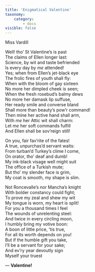 ```yaml
---
title: 'Enigmatical Valentine'
taxonomy:
    category:
        - docs
visible: false
---
```


<div class="author">Miss Vardill</div>

Well! tho’ St Valentine’s is past  
The claims of Ellen longer last:  
Science, by wit and taste befriended  
Is every day by *me* attended!  
Yes; when from Ellen’s jet-black eye  
The frolic fires of youth shall fly:  
When with the bloom of gay sixteen  
No more her dimpled cheek is seen;  
When the fresh rosebud’s balmy dews  
No more her damask lip suffuse,  
Her ready smile and converse bland  
Shall more than beauty’s pow’r command!  
Then mine her active hand shall arm,  
With *me* her Attic wit shall charm:  
Let *me* her soft commands fulfill  
And Ellen shall be sov’reign still!  

On you, fair fav’rite of the fates!  
A true, unpurchas’d servant waits:  
From turban’d Turkey’s clime I come,  
On orator, tho’ deaf and dumb!  
My ink-black visage well might suit  
The office of a Turkish mute;  
But tho’ my slender face is grim,  
My coat is smooth, my shape is slim.

Not Roncevalle’s nor Mancha’s knight  
With bolder constancy could fight;  
To prove my zeal and shew my wit  
My tongue is worn, my heart is split!  
For you a thousand times I feel  
The wounds of unrelenting steel:  
And twice in every circling moon,  
I humbly bring my votive boon:  
A boon of little price, ’tis true,  
For all its worth depends on you!  
But if the humble gift you take,  
I’ll be a servant for your sake;  
And ev’ry year devoutly sign  
Myself your truest

&mdash; **Valentine!**